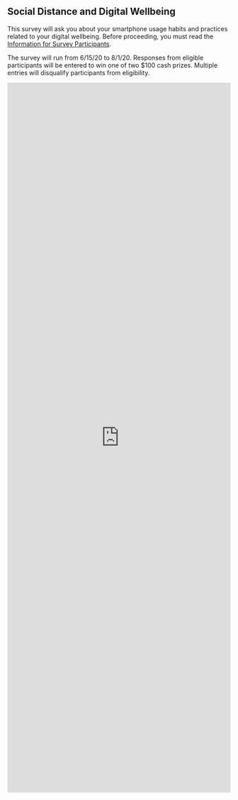 ## Social Distance and Digital Wellbeing

This survey will ask you about your smartphone usage habits and practices related to your digital wellbeing. Before proceeding, you must read the <a href="https://jacographer.github.io/survey-cover-letter/" target="_blank">Information for Survey Participants</a>.

The survey will run from 6/15/20 to 8/1/20. Responses from eligible participants will be entered to win one of two $100 cash prizes. Multiple entries will disqualify participants from eligibility.

<iframe src="https://docs.google.com/forms/d/e/1FAIpQLScHprI81IxtXUK3o8NYhYj7nhxhWHJhdBFGhz9K4AW8SwK-RQ/viewform?embedded=true" width="100%" height="1600" frameborder="0" marginheight="0" marginwidth="0" onload="window.parent.scrollTo(0,0)">Loading…</iframe>
